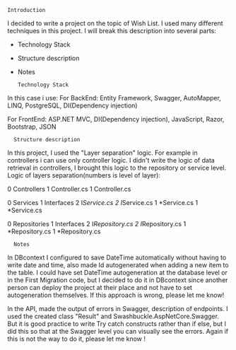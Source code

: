 
    Introduction

I decided to write a project on the topic of Wish List.
I used many different techniques in this project.
I will break this description into several parts: 
- Technology Stack 
- Structure description
- Notes 

      Technology Stack

In this case i use: 
  For BackEnd: 
Entity Framework, Swagger, AutoMapper, LINQ, PostgreSQL, DI(Dependency injection)

  For FrontEnd: 
ASP.NET MVC, DI(Dependency injection), JavaScript, Razor, Bootstrap, JSON

  
      Structure description

In this project, I used the "Layer separation" logic. 
For example in controllers i can use only controller logic.
I didn't write the logic of data retrieval in controllers, I brought this logic to the repository or service level.
  Logic of layers separation(numbers is level of layer):

0 Controllers
1 Controller.cs
1 Controller.cs

0 Services
1 Interfaces
2 I*Service.cs
2 I*Service.cs
1 *Service.cs
1 *Service.cs

0 Repositories
1 Interfaces
2 I*Repository.cs
2 I*Repository.cs
1 *Repository.cs
1 *Repository.cs

      Notes 

In DBcontext I configured to save DateTime automatically without having to write date and time, 
also made Id autogenerated when adding a new item to the table. 
I could have set DateTime autogeneration at the database level or in the First Migration code, 
but I decided to do it in DBcontext since another person can deploy the project at their place and 
not have to set autogeneration themselves. If this approach is wrong, please let me know!

In the API, made the output of errors in Swagger, description of endpoints. 
I used the created class "Result" and Swashbuckle.AspNetCore.Swagger.
But it is good practice to write Try catch constructs rather than if else, 
but I did this so that at the Swagger level you can visually see the errors. 
Again if this is not the way to do it, please let me know !

  
